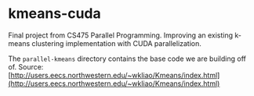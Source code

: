 # kmeans-cuda
Final project from CS475 Parallel Programming. Improving an existing k-means clustering implementation with CUDA parallelization.

The `parallel-kmeans` directory contains the base code we are building off of. Source: [http://users.eecs.northwestern.edu/~wkliao/Kmeans/index.html](http://users.eecs.northwestern.edu/~wkliao/Kmeans/index.html)

